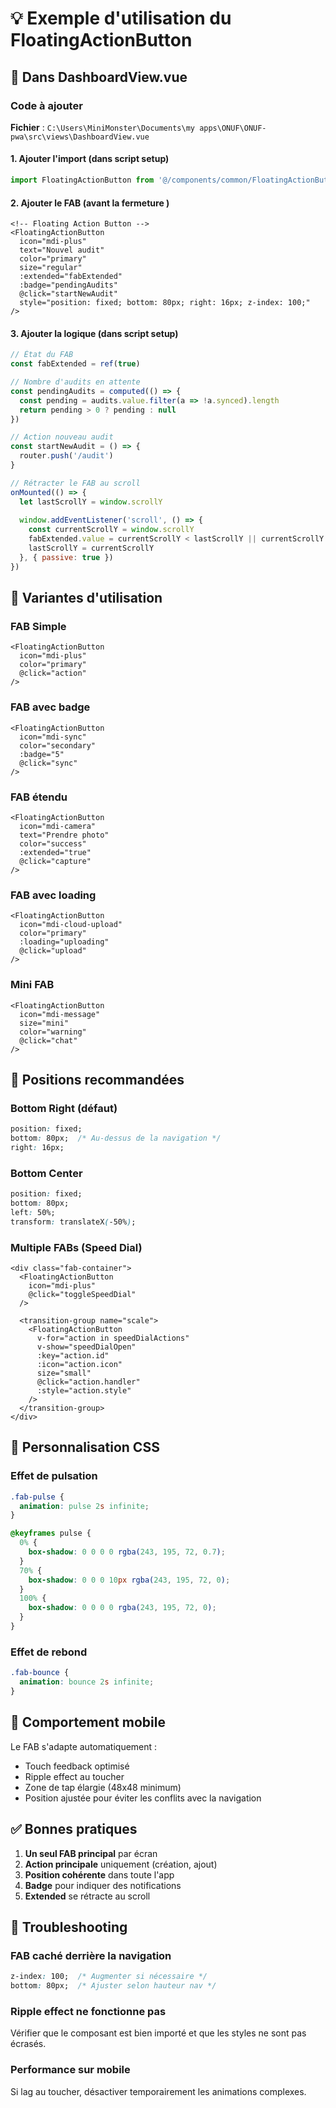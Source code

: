 # 💡 Exemple d'utilisation du FloatingActionButton

## 📍 Dans DashboardView.vue

### Code à ajouter

**Fichier** : `C:\Users\MiniMonster\Documents\my apps\ONUF\ONUF-pwa\src\views\DashboardView.vue`

#### 1. Ajouter l'import (dans script setup)
```javascript
import FloatingActionButton from '@/components/common/FloatingActionButton.vue'
```

#### 2. Ajouter le FAB (avant la fermeture </template>)
```vue
<!-- Floating Action Button -->
<FloatingActionButton
  icon="mdi-plus"
  text="Nouvel audit"
  color="primary"
  size="regular"
  :extended="fabExtended"
  :badge="pendingAudits"
  @click="startNewAudit"
  style="position: fixed; bottom: 80px; right: 16px; z-index: 100;"
/>
```

#### 3. Ajouter la logique (dans script setup)
```javascript
// État du FAB
const fabExtended = ref(true)

// Nombre d'audits en attente
const pendingAudits = computed(() => {
  const pending = audits.value.filter(a => !a.synced).length
  return pending > 0 ? pending : null
})

// Action nouveau audit
const startNewAudit = () => {
  router.push('/audit')
}

// Rétracter le FAB au scroll
onMounted(() => {
  let lastScrollY = window.scrollY
  
  window.addEventListener('scroll', () => {
    const currentScrollY = window.scrollY
    fabExtended.value = currentScrollY < lastScrollY || currentScrollY < 50
    lastScrollY = currentScrollY
  }, { passive: true })
})
```

## 🎨 Variantes d'utilisation

### FAB Simple
```vue
<FloatingActionButton
  icon="mdi-plus"
  color="primary"
  @click="action"
/>
```

### FAB avec badge
```vue
<FloatingActionButton
  icon="mdi-sync"
  color="secondary"
  :badge="5"
  @click="sync"
/>
```

### FAB étendu
```vue
<FloatingActionButton
  icon="mdi-camera"
  text="Prendre photo"
  color="success"
  :extended="true"
  @click="capture"
/>
```

### FAB avec loading
```vue
<FloatingActionButton
  icon="mdi-cloud-upload"
  color="primary"
  :loading="uploading"
  @click="upload"
/>
```

### Mini FAB
```vue
<FloatingActionButton
  icon="mdi-message"
  size="mini"
  color="warning"
  @click="chat"
/>
```

## 🎯 Positions recommandées

### Bottom Right (défaut)
```css
position: fixed;
bottom: 80px;  /* Au-dessus de la navigation */
right: 16px;
```

### Bottom Center
```css
position: fixed;
bottom: 80px;
left: 50%;
transform: translateX(-50%);
```

### Multiple FABs (Speed Dial)
```vue
<div class="fab-container">
  <FloatingActionButton
    icon="mdi-plus"
    @click="toggleSpeedDial"
  />
  
  <transition-group name="scale">
    <FloatingActionButton
      v-for="action in speedDialActions"
      v-show="speedDialOpen"
      :key="action.id"
      :icon="action.icon"
      size="small"
      @click="action.handler"
      :style="action.style"
    />
  </transition-group>
</div>
```

## 🎨 Personnalisation CSS

### Effet de pulsation
```css
.fab-pulse {
  animation: pulse 2s infinite;
}

@keyframes pulse {
  0% {
    box-shadow: 0 0 0 0 rgba(243, 195, 72, 0.7);
  }
  70% {
    box-shadow: 0 0 0 10px rgba(243, 195, 72, 0);
  }
  100% {
    box-shadow: 0 0 0 0 rgba(243, 195, 72, 0);
  }
}
```

### Effet de rebond
```css
.fab-bounce {
  animation: bounce 2s infinite;
}
```

## 📱 Comportement mobile

Le FAB s'adapte automatiquement :
- Touch feedback optimisé
- Ripple effect au toucher
- Zone de tap élargie (48x48 minimum)
- Position ajustée pour éviter les conflits avec la navigation

## ✅ Bonnes pratiques

1. **Un seul FAB principal** par écran
2. **Action principale** uniquement (création, ajout)
3. **Position cohérente** dans toute l'app
4. **Badge** pour indiquer des notifications
5. **Extended** se rétracte au scroll

## 🐛 Troubleshooting

### FAB caché derrière la navigation
```css
z-index: 100;  /* Augmenter si nécessaire */
bottom: 80px;  /* Ajuster selon hauteur nav */
```

### Ripple effect ne fonctionne pas
Vérifier que le composant est bien importé et que les styles ne sont pas écrasés.

### Performance sur mobile
Si lag au toucher, désactiver temporairement les animations complexes.
